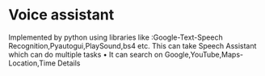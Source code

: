 # Voice assistant

Implemented by python using libraries like :Google-Text-Speech Recognition,Pyautogui,PlaySound,bs4 etc.
This can take Speech Assistant which can do multiple tasks
• It can search on Google,YouTube,Maps-Location,Time Details
